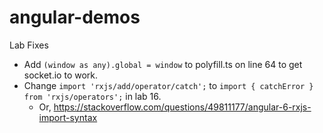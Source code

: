 # angular-demos

Lab Fixes
- Add  `(window as any).global = window` to polyfill.ts on line 64 to get socket.io to work.
- Change `import 'rxjs/add/operator/catch';` to `import { catchError } from 'rxjs/operators';` in lab 16.
    - Or, https://stackoverflow.com/questions/49811177/angular-6-rxjs-import-syntax
